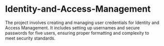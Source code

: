 # Identity-and-Access-Management
The project involves creating and managing user credentials for Identity and Access Management. It includes setting up usernames and secure passwords for five users, ensuring proper formatting and complexity to meet security standards.
